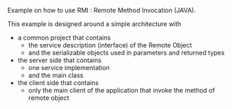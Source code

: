Example on how to use RMI : Remote Method Invocation (JAVA).

This example is designed around a simple architecture with
* a common project that contains
  * the service description (interface) of the Remote Object 
  * and the serializable objects used in parameters and returned types
* the server side that contains
  * one service implementation 
  * and the main class
* the client side that contains 
  * only the main client of the application that invoke the method of remote object
